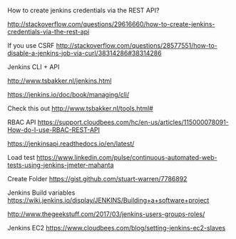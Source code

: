 How to create jenkins credentials via the REST API?

http://stackoverflow.com/questions/29616660/how-to-create-jenkins-credentials-via-the-rest-api

If you use CSRF
http://stackoverflow.com/questions/28577551/how-to-disable-a-jenkins-job-via-curl/38314286#38314286


Jenkins CLI + API

http://www.tsbakker.nl/jenkins.html

https://jenkins.io/doc/book/managing/cli/

Check this out
http://www.tsbakker.nl/tools.html#

RBAC API
https://support.cloudbees.com/hc/en-us/articles/115000078091-How-do-I-use-RBAC-REST-API

https://jenkinsapi.readthedocs.io/en/latest/

Load test
https://www.linkedin.com/pulse/continuous-automated-web-tests-using-jenkins-jmeter-mahanta

Create Folder
https://gist.github.com/stuart-warren/7786892

Jenkins Build variables
https://wiki.jenkins.io/display/JENKINS/Building+a+software+project

http://www.thegeekstuff.com/2017/03/jenkins-users-groups-roles/

Jenkins EC2
https://www.cloudbees.com/blog/setting-jenkins-ec2-slaves


